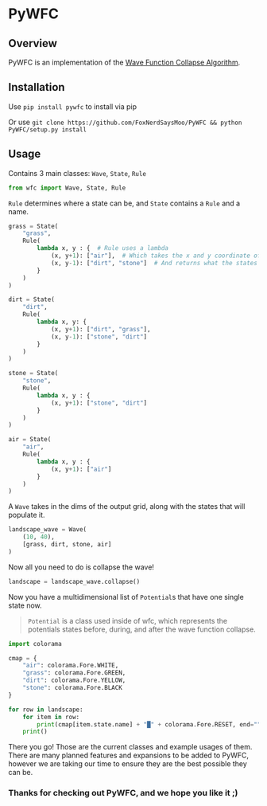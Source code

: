 # PyWFC
## Overview
PyWFC is an implementation of the [Wave Function Collapse Algorithm](https://github.com/mxgmn/WaveFunctionCollapse).
## Installation
Use `pip install pywfc` to install via pip

Or use `git clone https://github.com/FoxNerdSaysMoo/PyWFC && python PyWFC/setup.py install`

## Usage

Contains 3 main classes: `Wave`, `State`, `Rule`
```py
from wfc import Wave, State, Rule
```

`Rule` determines where a state can be, and `State` contains a `Rule` and a name.
```py
grass = State(
    "grass",
    Rule(
        lambda x, y : {  # Rule uses a lambda
            (x, y+1): ["air"],  # Which takes the x and y coordinate of the state
            (x, y-1): ["dirt", "stone"]  # And returns what the states relative to it must be
        }
    )
)

dirt = State(
    "dirt",
    Rule(
        lambda x, y: {
            (x, y+1): ["dirt", "grass"],
            (x, y-1): ["stone", "dirt"]
        }
    )
)

stone = State(
    "stone",
    Rule(
        lambda x, y : {
            (x, y+1): ["stone", "dirt"]
        }
    )
)

air = State(
    "air",
    Rule(
        lambda x, y : {
            (x, y+1): ["air"]
        }
    )
)
```

A `Wave` takes in the dims of the output grid, along with the states that will populate it.
```py
landscape_wave = Wave(
    (10, 40),
    [grass, dirt, stone, air]
)
```
Now all you need to do is collapse the wave!
```py
landscape = landscape_wave.collapse()
```
Now you have a multidimensional list of `Potential`s that have one single state now.
> `Potential` is a class used inside of wfc, which represents the potentials states before, during, and after the wave function collapse.

```py
import colorama

cmap = {
    "air": colorama.Fore.WHITE,
    "grass": colorama.Fore.GREEN,
    "dirt": colorama.Fore.YELLOW,
    "stone": colorama.Fore.BLACK
}

for row in landscape:
    for item in row:
        print(cmap[item.state.name] + "█" + colorama.Fore.RESET, end="")
    print()
```
There you go! Those are the current classes and example usages of them. There are many planned features and expansions to be added to PyWFC, however we are taking our time to ensure they are the best possible they can be.

### Thanks for checking out PyWFC, and we hope you like it ;)
